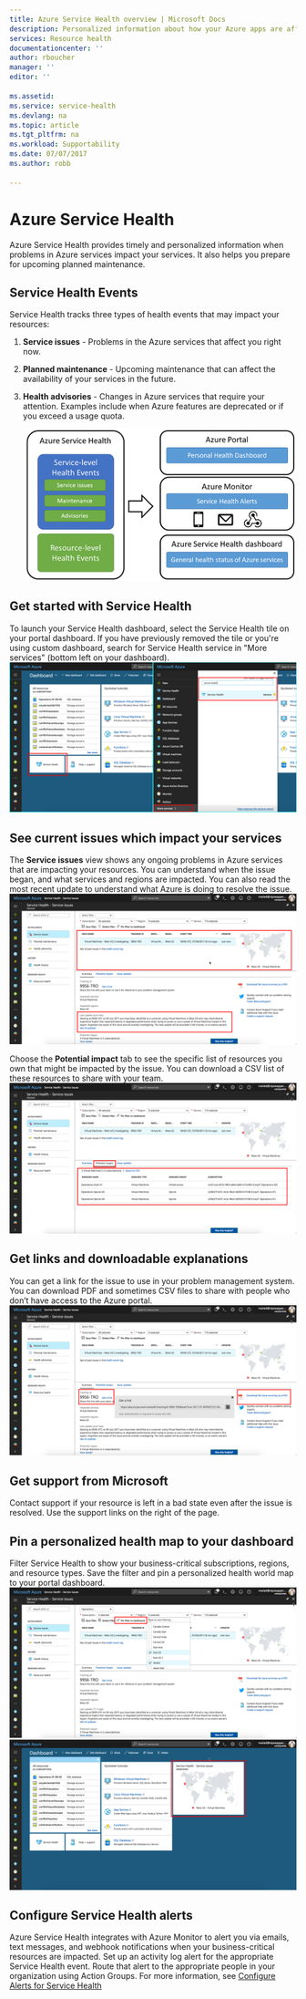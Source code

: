 ```yaml
---
title: Azure Service Health overview | Microsoft Docs
description: Personalized information about how your Azure apps are affected by current and future Azure service problems and maintenance. 
services: Resource health
documentationcenter: ''
author: rboucher
manager: ''
editor: ''

ms.assetid: 
ms.service: service-health
ms.devlang: na
ms.topic: article
ms.tgt_pltfrm: na
ms.workload: Supportability
ms.date: 07/07/2017
ms.author: robb

---
```

# Azure Service Health
Azure Service Health provides timely and personalized information when problems in Azure services impact your services.  It also helps you prepare for upcoming planned maintenance.

## Service Health Events
Service Health tracks three types of health events that may impact your resources:
1. **Service issues** - Problems in the Azure services that affect you right now. 
2. **Planned maintenance** - Upcoming maintenance that can affect the availability of your services in the future.  
3. **Health advisories** - Changes in Azure services that require your attention. Examples include when Azure features are deprecated or if you exceed a usage quota.

    ![Service Health events](./media/service-health-overview/azure-service-health-overview-7.png)

## Get started with Service Health
To launch your Service Health dashboard, select the Service Health tile on your portal dashboard. If you have previously removed the tile or you're using custom dashboard, search for Service Health service in "More services" (bottom left on your dashboard).
![Get started with Service Health](./media/service-health-overview/azure-service-health-overview-1.png)

## See current issues which impact your services
The **Service issues** view shows any ongoing problems in Azure services that are impacting your resources. You can understand when the issue began, and what services and regions are impacted. You can also read the most recent update to understand what Azure is doing to resolve the issue. 
![Manage service issue](./media/service-health-overview/azure-service-health-overview-2.png)

Choose the **Potential impact** tab to see the specific list of resources you own that might be impacted by the issue. You can  download a CSV list of these resources to share with your team.
![Manage service issue - Impact](./media/service-health-overview/azure-service-health-overview-4.png)

## Get links and downloadable explanations 
You can get a link for the issue to use in your problem management system. You can download PDF and sometimes CSV files to share with people who don’t have access to the Azure portal.   
![Manage service issue - Problem management](./media/service-health-overview/azure-service-health-overview-3.png)

## Get support from Microsoft
Contact support if your resource is left in a bad state even after the issue is resolved.  Use the support links on the right of the page.  

## Pin a personalized health map to your dashboard
Filter Service Health to show your business-critical subscriptions, regions, and resource types. Save the filter and pin a personalized health world map to your portal dashboard. 
![Filter personalized health map](./media/service-health-overview/azure-service-health-overview-6a.png)
![Pin a personalized health map](./media/service-health-overview/azure-service-health-overview-6b.png)

## Configure Service Health alerts
Azure Service Health integrates with Azure Monitor to alert you via emails, text messages, and webhook notifications when your business-critical resources are impacted. Set up an activity log alert for the appropriate Service Health event. Route that alert to the appropriate people in your organization using Action Groups. For more information, see [Configure Alerts for Service Health](../monitoring-and-diagnostics/monitoring-activity-log-alerts-on-service-notifications.md)

 

